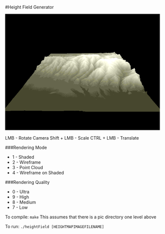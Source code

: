 #Height Field Generator

![Sample Program View](demo.gif)

LMB - Rotate Camera
Shift + LMB - Scale
CTRL + LMB - Translate

###Rendering Mode  
* 1 - Shaded  
* 2 - Wireframe  
* 3 - Point Cloud  
* 4 - Wireframe on Shaded  

###Rendering Quality  
* 0 - Ultra  
* 9 - High  
* 8 - Medium  
* 7 - Low  

To compile: `make`
This assumes that there is a pic directory one level above

To run: `./heightField [HEIGHTMAPIMAGEFILENAME]`